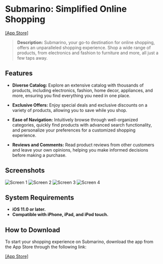 # Submarino: Simplified Online Shopping

[[App Store]](https://apps.apple.com/br/app/submarino-compras-online/id370790558)

> **Description:** Submarino, your go-to destination for online shopping, offers an unparalleled shopping experience. Shop a wide range of products, from electronics and fashion to furniture and more, all just a few taps away.

## Features

- **Diverse Catalog:** Explore an extensive catalog with thousands of products, including electronics, fashion, home decor, appliances, and more, ensuring you find everything you need in one place.

- **Exclusive Offers:** Enjoy special deals and exclusive discounts on a variety of products, allowing you to save while you shop.

- **Ease of Navigation:** Intuitively browse through well-organized categories, quickly find products with advanced search functionality, and personalize your preferences for a customized shopping experience.

- **Reviews and Comments:** Read product reviews from other customers and leave your own opinions, helping you make informed decisions before making a purchase.

## Screenshots

![Screen 1](https://is1-ssl.mzstatic.com/image/thumb/Purple123/v4/2a/94/af/2a94afd2-0884-7ed8-ae05-55afeaa8d61c/15d3d374-4d03-4534-ac7d-321222f17acc_29_store_sub_ios_iphonexs_01.png/460x0w.webp)
![Screen 2](https://is1-ssl.mzstatic.com/image/thumb/Purple113/v4/ab/84/6e/ab846ef3-5a9f-530a-2b72-d4d1fdaf85bd/3b1c8271-aa7d-4261-a394-b282f2c0921e_29_store_sub_ios_iphonexs_02.png/460x0w.webp)
![Screen 3](https://is1-ssl.mzstatic.com/image/thumb/Purple113/v4/c6/2c/0a/c62c0a67-2a36-67eb-e1ef-d16468c581ff/687ca137-fbbf-4310-9f86-145ee4b4e27f_29_store_sub_ios_iphonexs_03.png/460x0w.webp)
![Screen 4](https://is1-ssl.mzstatic.com/image/thumb/Purple113/v4/4b/99/68/4b9968d5-2b5c-7ac2-b18b-12a60b266f5a/03fb401f-f9d6-46b4-91d4-66a35a6e585a_29_store_sub_ios_iphonexs_05.png/460x0w.webp)

## System Requirements

- **iOS 11.0 or later.**
- **Compatible with iPhone, iPad, and iPod touch.**

## How to Download

To start your shopping experience on Submarino, download the app from the App Store through the following link:

[[App Store]](https://apps.apple.com/br/app/submarino-compras-online/id370790558)